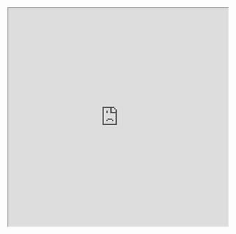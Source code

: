
<iframe allowfullscreen src="https://www.sitepoint.com/obsidian-beginner-guide/" width="100%" height="500" />

#good


Key Elements and Characteristics of Obsidian Note-taking App:

1. Local-first and plain text: Obsidian stores data in local folders of Markdown files, providing users with control over their data and the ability to access notes with any text editor or Markdown editor.

2. Link as a first-class citizen: Obsidian emphasizes the importance of linking and backlinking, allowing users to create a network of interconnected ideas and easily navigate between them.

3. Extensibility: Obsidian offers extensive functionality through plugins, allowing users to customize and enhance their note-taking experience based on their specific needs and preferences.

4. Modal interface: Obsidian provides Preview and Edit modes, enabling users to switch between a visual representation of notes and the raw Markdown syntax.

5. Graph view: Obsidian offers a graphical representation of the relationships between notes, allowing users to visualize connections and navigate through related ideas.

6. Code blocks and syntax highlighting: Obsidian supports code blocks and syntax highlighting, making it suitable for developers and programmers.

7. Folding and outlining: Obsidian provides the ability to fold headings and indents, allowing users to organize and structure their notes hierarchically.

8. Tags and search: Obsidian supports tagging notes and provides a search feature, enabling users to categorize and quickly find specific information within their knowledge base.

9. Vaults: Users can create multiple knowledge bases called Vaults, each stored in a separate folder, allowing for better organization and separation of different topics or projects.

10. Collaboration and export options: While Obsidian lacks built-in collaboration features, it offers the ability to sync notes across devices with the paid Obsidian Sync subscription. However, it has limited export options compared to some other note-taking apps.

Notable Trends and Insights:

1. Open architecture and customization: Obsidian's emphasis on extensibility and the availability of a wide range of community plugins highlight a trend towards customizable and adaptable note-taking tools.

2. Shift towards local storage and control: Obsidian's focus on storing data locally and providing users with full control over their notes reflects a growing concern for data privacy and ownership.

3. Non-linear note-taking: Obsidian's ability to create networks of interconnected ideas, with bidirectional links and backlinks, reflects a trend towards a more non-linear and associative approach to note-taking.

4. Integration of code and technical knowledge: Obsidian's support for code blocks, syntax highlighting, and integration with GitHub appeals to developers and individuals who need a note-taking tool for managing technical knowledge.

Unique Aspects of Obsidian:

1. Markdown-based approach: Obsidian's use of Markdown as the primary format for note creation and organization sets it apart from traditional note-taking apps and allows for flexibility and compatibility with a wide range of tools.

2. Graph view and visual representation: The graphical representation of note relationships in Obsidian's Graph view offers a unique visual exploration of connections and ideas within a knowledge base.

3. Emphasis on personal knowledge management: Obsidian positions itself as a personal knowledge management tool, focusing on empowering users to create their own interconnected systems of knowledge.

4. Active user community: Obsidian's active user community, including dedicated forums and plugins developed by users, contributes to the tool's ongoing development and customization options.